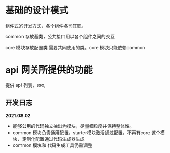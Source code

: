 # 基础的设计模式

组件式的开发方式，各个组件各司其职。

common 存放基类，公共接口用以各个组件之间的交互

core 模块存放配置类 需要共同使用的类。core 模块只能依赖common

# api 网关所提供的功能

提供 api 列表，sso,

## 开发日志

**2021.08.02**
 
- 能够公用的代码独立抽出为模块，尽量细粒度并保持整体性。
- common 模块负责通用配置，starter模块激活通过配置，不再有core 这个模块，定制化配置通过代码生成器生成
- common 模块和 代码生成工具仍需调整
